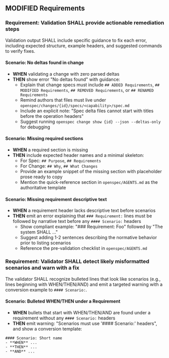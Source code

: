 ## MODIFIED Requirements
### Requirement: Validation SHALL provide actionable remediation steps
Validation output SHALL include specific guidance to fix each error, including expected structure, example headers, and suggested commands to verify fixes.

#### Scenario: No deltas found in change
- **WHEN** validating a change with zero parsed deltas
- **THEN** show error "No deltas found" with guidance:
  - Explain that change specs must include `## ADDED Requirements`, `## MODIFIED Requirements`, `## REMOVED Requirements`, or `## RENAMED Requirements`
  - Remind authors that files must live under `openspec/changes/{id}/specs/<capability>/spec.md`
  - Include an explicit note: "Spec delta files cannot start with titles before the operation headers"
  - Suggest running `openspec change show {id} --json --deltas-only` for debugging

#### Scenario: Missing required sections
- **WHEN** a required section is missing
- **THEN** include expected header names and a minimal skeleton:
  - For Spec: `## Purpose`, `## Requirements`
  - For Change: `## Why`, `## What Changes`
  - Provide an example snippet of the missing section with placeholder prose ready to copy
  - Mention the quick-reference section in `openspec/AGENTS.md` as the authoritative template

#### Scenario: Missing requirement descriptive text
- **WHEN** a requirement header lacks descriptive text before scenarios
- **THEN** emit an error explaining that `### Requirement:` lines must be followed by narrative text before any `#### Scenario:` headers
  - Show compliant example: "### Requirement: Foo" followed by "The system SHALL ..."
  - Suggest adding 1-2 sentences describing the normative behavior prior to listing scenarios
  - Reference the pre-validation checklist in `openspec/AGENTS.md`

### Requirement: Validator SHALL detect likely misformatted scenarios and warn with a fix
The validator SHALL recognize bulleted lines that look like scenarios (e.g., lines beginning with WHEN/THEN/AND) and emit a targeted warning with a conversion example to `#### Scenario:`.

#### Scenario: Bulleted WHEN/THEN under a Requirement
- **WHEN** bullets that start with WHEN/THEN/AND are found under a requirement without any `#### Scenario:` headers
- **THEN** emit warning: "Scenarios must use '#### Scenario:' headers", and show a conversion template:
```
#### Scenario: Short name
- **WHEN** ...
- **THEN** ...
- **AND** ...
```
